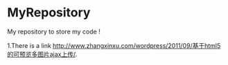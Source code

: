 # MyRepository
My repository to store my code !

1.There is a link http://www.zhangxinxu.com/wordpress/2011/09/基于html5的可预览多图片ajax上传/.
